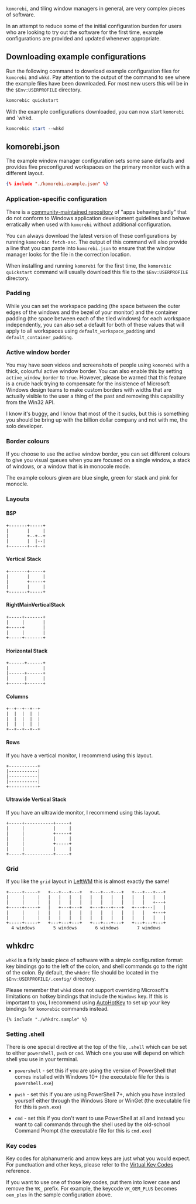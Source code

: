 `komorebi`, and tiling window managers in general, are very complex pieces of
software.

In an attempt to reduce some of the initial configuration burden for users who
are looking to try out the software for the first time, example configurations
are provided and updated whenever appropriate.

## Downloading example configurations

Run the following command to download example configuration files for
`komorebi` and `whkd`. Pay attention to the output of the command to see where
the example files have been downloaded. For most new users this will be in the
`$Env:USERPROFILE` directory.

```powershell
komorebic quickstart
```

With the example configurations downloaded, you can now start `komorebi` and `whkd.

```powershell
komorebic start --whkd
```

## komorebi.json

The example window manager configuration sets some sane defaults and provides
five preconfigured workspaces on the primary monitor each with a different
layout.

```json
{% include "./komorebi.example.json" %}
```

### Application-specific configuration

There is a [community-maintained
repository](https://github.com/LGUG2Z/komorebi-application-specific-configuration)
of "apps behaving badly" that do not conform to Windows application development
guidelines and behave erratically when used with `komorebi` without additional
configuration.

You can always download the latest version of these configurations by running
`komorebic fetch-asc`. The output of this command will also provide a line that
you can paste into `komorebi.json` to ensure that the window manager looks for
the file in the correction location.

When installing and running `komorebi` for the first time, the `komorebic
quickstart` command will usually download this file to the `$Env:USERPROFILE`
directory.

### Padding

While you can set the workspace padding (the space between the outer edges of
the windows and the bezel of your monitor) and the container padding (the space
between each of the tiled windows) for each workspace independently, you can
also set a default for both of these values that will apply to all workspaces
using `default_workspace_padding` and `default_container_padding`.

### Active window border

You may have seen videos and screenshots of people using `komorebi` with a
thick, colourful active window border. You can also enable this by setting
`active_window_border` to `true`. However, please be warned that this feature
is a crude hack trying to compensate for the insistence of Microsoft Windows
design teams to make custom borders with widths that are actually visible to
the user a thing of the past and removing this capability from the Win32 API.

I know it's buggy, and I know that most of the it sucks, but this is something
you should be bring up with the billion dollar company and not with me, the
solo developer.

### Border colours

If you choose to use the active window border, you can set different colours to
give you visual queues when you are focused on a single window, a stack of
windows, or a window that is in monocole mode.

The example colours given are blue single, green for stack and pink for
monocle.

### Layouts

#### BSP

```
+-------+-----+
|       |     |
|       +--+--+
|       |  |--|
+-------+--+--+
```

#### Vertical Stack

```
+-------+-----+
|       |     |
|       +-----+
|       |     |
+-------+-----+
```

#### RightMainVerticalStack

```
+-----+-------+
|     |       |
+-----+       |
|     |       |
+-----+-------+
```

#### Horizontal Stack

```
+------+------+
|             |
|------+------+
|      |      |
+------+------+
```

#### Columns

```
+--+--+--+--+
|  |  |  |  |
|  |  |  |  |
|  |  |  |  |
+--+--+--+--+
```

#### Rows

If you have a vertical monitor, I recommend using this layout.

```
+-----------+
|-----------|
|-----------|
|-----------|
+-----------+
```

#### Ultrawide Vertical Stack

If you have an ultrawide monitor, I recommend using this layout.

```
+-----+-----------+-----+
|     |           |     |
|     |           +-----+
|     |           |     |
|     |           +-----+
|     |           |     |
+-----+-----------+-----+
```

### Grid

If you like the `grid` layout in [LeftWM](https://github.com/leftwm/leftwm-layouts) this is almost exactly the same!

```
+-----+-----+   +---+---+---+   +---+---+---+   +---+---+---+
|     |     |   |   |   |   |   |   |   |   |   |   |   |   |
|     |     |   |   |   |   |   |   |   |   |   |   |   +---+
+-----+-----+   |   +---+---+   +---+---+---+   +---+---|   |
|     |     |   |   |   |   |   |   |   |   |   |   |   +---+
|     |     |   |   |   |   |   |   |   |   |   |   |   |   |
+-----+-----+   +---+---+---+   +---+---+---+   +---+---+---+
  4 windows       5 windows       6 windows       7 windows
```

## whkdrc

`whkd` is a fairly basic piece of software with a simple configuration format:
key bindings go to the left of the colon, and shell commands go to the right of the
colon. By default, the `whkdrc` file should be located in the `$Env:USERPROFILE/.config/` directory.

Please remember that `whkd` does not support overriding Microsoft's limitations
on hotkey bindings that include the `Windows` key. If this is important to you,
I recommend using [AutoHotKey](https://autohotkey.com) to set up your key
bindings for `komorebic` commands instead.

```
{% include "./whkdrc.sample" %}
```

### Setting .shell

There is one special directive at the top of the file, `.shell` which can be
set to either `powershell`, `pwsh` or `cmd`. Which one you use will depend on
which shell you use in your terminal.

* `powershell` - set this if you are using the version of PowerShell that comes
  installed with Windows 10+ (the executable file for this is `powershell.exe`)

* `pwsh` - set this if you are using PowerShell 7+, which you have installed yourself either through the Windows Store
  or WinGet (the executable file for this is `pwsh.exe`)

* `cmd` - set this if you don't want to use PowerShell at all and instead you
  want to call commands through the shell used by the old-school Command
  Prompt (the executable file for this is `cmd.exe`)

### Key codes

Key codes for alphanumeric and arrow keys are just what you would expect. For
punctuation and other keys, please refer to the [Virtual Key
Codes](https://learn.microsoft.com/en-us/windows/win32/inputdev/virtual-key-codes)
reference.

If you want to use one of those key codes, put them into lower case and remove
the `VK_` prefix. For example, the keycode `VK_OEM_PLUS` becomes `oem_plus` in
the sample configuration above.

